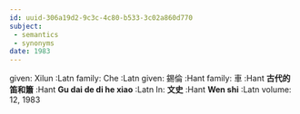 ```yaml
---
id: uuid-306a19d2-9c3c-4c80-b533-3c02a860d770
subject: 
 - semantics
 - synonyms
date: 1983
---
```


given: Xilun :Latn
family: Che :Latn
given: 錫倫 :Hant
family: 車 :Hant
**古代的笛和簫** :Hant
**Gu dai de di he xiao** :Latn
In: 
**文史** :Hant
**Wen shi** :Latn
volume: 12, 1983